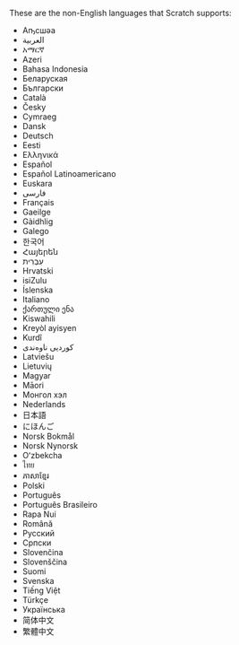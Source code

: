 These are the non-English languages that Scratch supports:

 - Аҧсшәа
 - العربية
 - አማርኛ
 - Azeri
 - Bahasa Indonesia
 - Беларуская
 - Български
 - Català
 - Česky
 - Cymraeg
 - Dansk
 - Deutsch
 - Eesti
 - Ελληνικά
 - Español
 - Español Latinoamericano
 - Euskara
 - فارسی
 - Français
 - Gaeilge
 - Gàidhlig
 - Galego
 - 한국어
 - Հայերեն
 - עִבְרִית
 - Hrvatski
 - isiZulu
 - Íslenska
 - Italiano
 - ქართული ენა
 - Kiswahili
 - Kreyòl ayisyen
 - Kurdî
 - کوردیی ناوەندی
 - Latviešu
 - Lietuvių
 - Magyar
 - Māori
 - Монгол хэл
 - Nederlands
 - 日本語
 - にほんご
 - Norsk Bokmål
 - Norsk Nynorsk
 - Oʻzbekcha
 - ไทย
 - ភាសាខ្មែរ
 - Polski
 - Português
 - Português Brasileiro
 - Rapa Nui
 - Română
 - Русский
 - Српски
 - Slovenčina
 - Slovenščina
 - Suomi
 - Svenska
 - Tiếng Việt
 - Türkçe
 - Українська
 - 简体中文
 - 繁體中文

